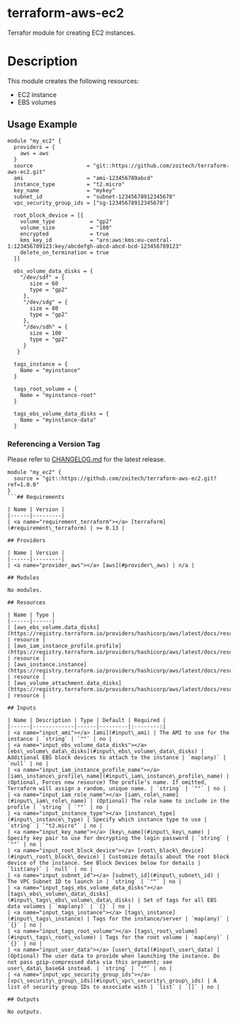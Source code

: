 # terraform-aws-ec2

Terrafor module for creating EC2 instances.

# Description

This module creates the following resources:

* EC2 instance
* EBS volumes

## Usage Example

```hcl
module "my_ec2" {
  providers = {
    aws = aws
  }
  source                 = "git::https://github.com/zoitech/terraform-aws-ec2.git"
  ami                    = "ami-123456789abcd"
  instance_type          = "t2.micro"
  key_name               = "mykey"
  subnet_id              = "subnet-12345678912345678"
  vpc_security_group_ids = ["sg-12345678912345678"]

  root_block_device = [{
    volume_type           = "gp2"
    volume_size           = "100"
    encrypted             = true
    kms_key_id            = "arn:aws:kms:eu-central-1:123456789123:key/abcdefgh-abcd-abcd-bcd-123456789123"
    delete_on_termination = true
  }]

  ebs_volume_data_disks = {
    "/dev/sdf" = {
       size = 60
       type = "gp2"
     },
     "/dev/sdg" = {
       size = 80
       type = "gp2"
     },
     "/dev/sdh" = {
       size = 100
       type = "gp2"
     }
   }

  tags_instance = {
    Name = "myinstance"
  }

  tags_root_volume = {
    Name = "myinstance-root"
  }

  tags_ebs_volume_data_disks = {
    Name = "myinstance-data"
  }
```

### Referencing a Version Tag

Please refer to [CHANGELOG.md](CHANGELOG.md) for the latest release.

```hcl
module "my_ec2" {
  source = "git::https://github.com/zoitech/terraform-aws-ec2.git?ref=1.0.0"
}
```## Requirements

| Name | Version |
|------|---------|
| <a name="requirement_terraform"></a> [terraform](#requirement\_terraform) | >= 0.13 |

## Providers

| Name | Version |
|------|---------|
| <a name="provider_aws"></a> [aws](#provider\_aws) | n/a |

## Modules

No modules.

## Resources

| Name | Type |
|------|------|
| [aws_ebs_volume.data_disks](https://registry.terraform.io/providers/hashicorp/aws/latest/docs/resources/ebs_volume) | resource |
| [aws_iam_instance_profile.profile](https://registry.terraform.io/providers/hashicorp/aws/latest/docs/resources/iam_instance_profile) | resource |
| [aws_instance.instance](https://registry.terraform.io/providers/hashicorp/aws/latest/docs/resources/instance) | resource |
| [aws_volume_attachment.data_disks](https://registry.terraform.io/providers/hashicorp/aws/latest/docs/resources/volume_attachment) | resource |

## Inputs

| Name | Description | Type | Default | Required |
|------|-------------|------|---------|:--------:|
| <a name="input_ami"></a> [ami](#input\_ami) | The AMI to use for the instance | `string` | `""` | no |
| <a name="input_ebs_volume_data_disks"></a> [ebs\_volume\_data\_disks](#input\_ebs\_volume\_data\_disks) | Additional EBS block devices to attach to the instance | `map(any)` | `null` | no |
| <a name="input_iam_instance_profile_name"></a> [iam\_instance\_profile\_name](#input\_iam\_instance\_profile\_name) | (Optional, Forces new resource) The profile's name. If omitted, Terraform will assign a random, unique name. | `string` | `""` | no |
| <a name="input_iam_role_name"></a> [iam\_role\_name](#input\_iam\_role\_name) | (Optional) The role name to include in the profile | `string` | `""` | no |
| <a name="input_instance_type"></a> [instance\_type](#input\_instance\_type) | Specify which instance type to use | `string` | `"t2.micro"` | no |
| <a name="input_key_name"></a> [key\_name](#input\_key\_name) | Specify key pair to use for decrypting the login password | `string` | `""` | no |
| <a name="input_root_block_device"></a> [root\_block\_device](#input\_root\_block\_device) | Customize details about the root block device of the instance. See Block Devices below for details | `list(any)` | `null` | no |
| <a name="input_subnet_id"></a> [subnet\_id](#input\_subnet\_id) | The VPC Subnet ID to launch in | `string` | `""` | no |
| <a name="input_tags_ebs_volume_data_disks"></a> [tags\_ebs\_volume\_data\_disks](#input\_tags\_ebs\_volume\_data\_disks) | Set of tags for all EBS data volumes | `map(any)` | `{}` | no |
| <a name="input_tags_instance"></a> [tags\_instance](#input\_tags\_instance) | Tags for the instance/server | `map(any)` | `{}` | no |
| <a name="input_tags_root_volume"></a> [tags\_root\_volume](#input\_tags\_root\_volume) | Tags for the root volume | `map(any)` | `{}` | no |
| <a name="input_user_data"></a> [user\_data](#input\_user\_data) | (Optional) The user data to provide when launching the instance. Do not pass gzip-compressed data via this argument; see user\_data\_base64 instead. | `string` | `""` | no |
| <a name="input_vpc_security_group_ids"></a> [vpc\_security\_group\_ids](#input\_vpc\_security\_group\_ids) | A list of security group IDs to associate with | `list` | `[]` | no |

## Outputs

No outputs.
